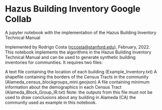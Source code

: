 # Hazus Building Inventory Google Collab
A jupyter notebook with the implementation of the Hazus Building Inventory Technical Manual

Implemented by Rodrigo Costa (rccosta@stanford.edu), February, 2022. This notebook implements the algorithms in the Hazus Building Inventory Technical Manual and can be used to generate synthetic building inventories for communities. It requires two files:

A text file containing the location of each building (Example_Inventory.txt)
A shapefile containing the borders of the Census Tracts in the community (Alameda_census_blockgroups_mini.geojson)
A file containing minimum information about the demographics in each Census Tract (Alameda_Block_Group_IR.txt)
Note: the outputs from this file must not be used to draw conclusions about any building in Alameda (CA) the community used as example in this notebook.
